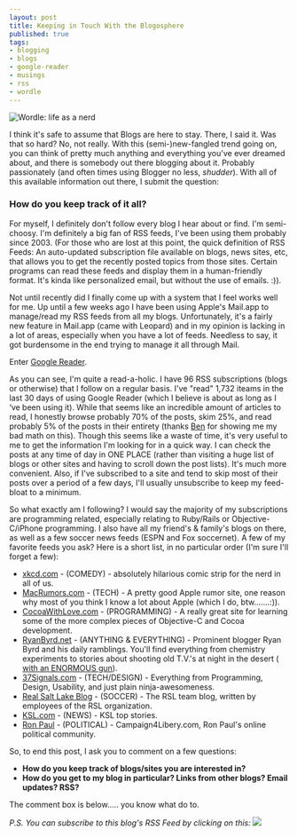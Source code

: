 ```yaml
---
layout: post
title: Keeping in Touch With the Blogosphere
published: true
tags:
- blogging
- blogs
- google-reader
- musings
- rss
- wordle
---
```

![Wordle: life as a nerd](http://www.wordle.net/thumb/wrdl/621372/life_as_a_nerd "Life as a Nerd")

I think it's safe to assume that Blogs are here to stay. There, I said it. Was that so hard? No, not really. With this (semi-)new-fangled trend going on, you can think of pretty much anything and everything you've ever dreamed about, and there is somebody out there blogging about it. Probably passionately (and often times using Blogger no less, _shudder_). With all of this available information out there, I submit the question:

### How do you keep track of it all?

For myself, I definitely don't follow every blog I hear about or find. I'm semi-choosy. I'm definitely a big fan of RSS feeds, I've been using them probably since 2003. (For those who are lost at this point, the quick definition of RSS Feeds: An auto-updated subscription file available on blogs, news sites, etc, that allows you to get the recently posted topics from those sites. Certain programs can read these feeds and display them in a human-friendly format. It's kinda like personalized email, but without the use of emails. :)).

Not until recently did I finally come up with a system that I feel works well for me. Up until a few weeks ago I have been using Apple's Mail.app to manage/read my RSS feeds from all my blogs. Unfortunately, it's a fairly new feature in Mail.app (came with Leopard) and in my opinion is lacking in a lot of areas, especially when you have a lot of feeds. Needless to say, it got burdensome in the end trying to manage it all through Mail.

Enter [Google Reader](http://reader.google.com/ "Google Reader").

As you can see, I'm quite a read-a-holic. I have 96 RSS subscriptions (blogs or otherwise) that I follow on a regular basis. I've "read" 1,732 iteams in the last 30 days of using Google Reader (which I believe is about as long as I ‘ve been using it). While that seems like an incredible amount of articles to read, I honestly browse probably 70% of the posts, skim 25%, and read probably 5% of the posts in their entirety (thanks [Ben](http://benmatz.wordpress.com "Ben Matz") for showing me my bad math on this). Though this seems like a waste of time, it's very useful to me to get the information I'm looking for in a quick way. I can check the posts at any time of day in ONE PLACE (rather than visiting a huge list of blogs or other sites and having to scroll down the post lists). It's much more convenient. Also, if I've subscribed to a site and tend to skip most of their posts over a period of a few days, I'll usually unsubscribe to keep my feed-bloat to a minimum.

So what exactly am I following? I would say the majority of my subscriptions are programming related, especially relating to Ruby/Rails or Objective-C/iPhone programming. I also have all my friend's & family's blogs on there, as well as a few soccer news feeds (ESPN and Fox soccernet). A few of my favorite feeds you ask? Here is a short list, in no particular order (I'm sure I'll forget a few):

- [xkcd.com](http://xkcd.com "xkcd.com") - (COMEDY) - absolutely hilarious comic strip for the nerd in all of us.
- [MacRumors.com](http://macrumors.com "MacRumors.com") - (TECH) - A pretty good Apple rumor site, one reason why most of you think I know a lot about Apple (which I do, btw.......:)).
- [CocoaWithLove.com](http://cocoawithlove.com "Cocoa With Love") - (PROGRAMMING) - A really great site for learning some of the more complex pieces of Objective-C and Cocoa development.
- [RyanByrd.net](http://ryanbyrd.net/rambleon/ "RyanByrd.net") - (ANYTHING & EVERYTHING) - Prominent blogger Ryan Byrd and his daily ramblings. You'll find everything from chemistry experiments to stories about shooting old T.V.'s at night in the desert ( [with an ENORMOUS gun](http://www.ryanbyrd.net/rambleon/2008/11/06/sonata-for-piano-no-14-in-c-sharp-minor/ "Ryan's Brothers enormous gun")).
- [37Signals.com](http://www.37signals.com/svn/ "37signals blog") - (TECH/DESIGN) - Everything from Programming, Design, Usability, and just plain ninja-awesomeness.
- [Real Salt Lake Blog](http://rsltothecore.com/rslblog/ "RSL blog") - (SOCCER) - The RSL team blog, written by employees of the RSL organization.
- [KSL.com](http://ksl.com "KSL News") - (NEWS) - KSL top stories.
- [Ron Paul](http://campaign4liberty.com "Ron Paul's Campaign 4 Liberty") - (POLITICAL) - Campaign4Libery.com, Ron Paul's online political community.

So, to end this post, I ask you to comment on a few questions:

- **How do you keep track of blogs/sites you are interested in?**
- **How do you get to my blog in particular? Links from other blogs? Email updates? RSS?**

The comment box is below..... you know what do to.

_P.S. You can subscribe to this blog's RSS Feed by clicking on this:_ ![](http://www.feedburner.com/fb/images/pub/feed-icon16x16.png)


